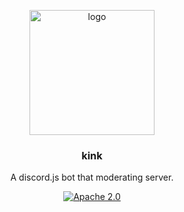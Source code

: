 <p align="center">
  <img alt="logo" src="https://discord.js.org/static/logo.svg" width="200" height="auto" alt="discord.js" /></a>
  <h3 align="center">kink</h3>
  <p align="center">A discord.js bot that moderating server.</p>
  <p align="center">
  <a href="https://opensource.org/licenses/Apache-2.0"><img src="https://img.shields.io/badge/License-Apache%202.0-blue.svg" alt="Apache 2.0"></a>
</p>
</p>
